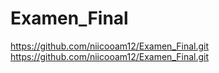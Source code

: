 # Examen_Final

https://github.com/niicooam12/Examen_Final.git
https://github.com/niicooam12/Examen_Final.git

